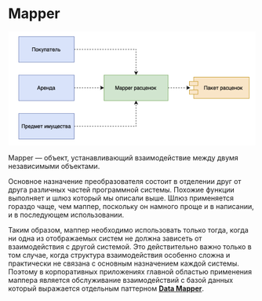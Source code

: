 # Mapper

![Untitled](mapper/Untitled.png)

Mapper — объект, устанавливающий взаимодействие между двумя независимыми объектами.

Основное назначение преобразователя состоит в отделении друг от друга различных частей программной системы. Похожие функции выполняет и шлюз который мы описали выше. Шлюз применяется гораздо чаще, чем маппер, поскольку он намного проще и в написании, и в последующем использовании.

Таким образом, маппер необходимо использовать только тогда, когда ни одна из отображаемых систем не должна зависеть от взаимодействия с другой системой. Это действительно важно только в том случае, когда структура взаимодействия особенно сложна и практически не связана с основным назначением каждой системы. Поэтому в корпоративных приложениях главной областью применения маппера является обслуживание взаимодействий с базой данных который выражается отдельным паттерном [**Data Mapper**](../%D0%9F%D0%B0%D1%82%D1%82%D0%B5%D1%80%D0%BD%D1%8B%20%D0%B0%D1%80%D1%85%D0%B8%D1%82%D0%B5%D0%BA%D1%82%D1%83%D1%80%D1%8B%20%D0%B8%D1%81%D1%82%D0%BE%D1%87%D0%BD%D0%B8%D0%BA%D0%BE%D0%B2%20%D0%B4%D0%B0%D0%BD%D0%BD%D1%8B%D1%85%20645d9518f0fc4a299c5585f614906cba/Data%20Mapper%20f6505bd8adc84ec78b116c5f0ca9cc81.md).